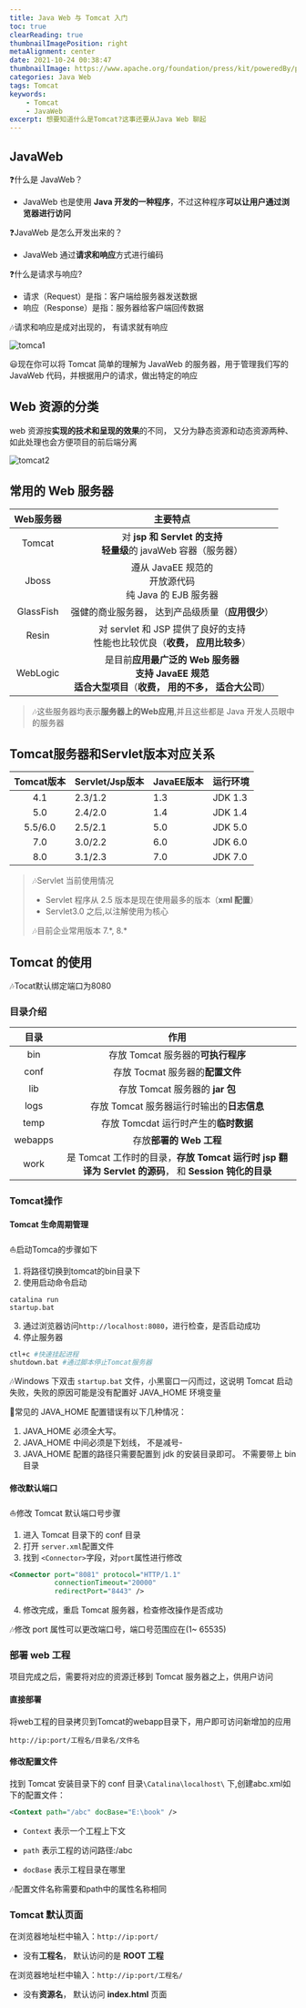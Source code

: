 ```yaml
---
title: Java Web 与 Tomcat 入门
toc: true
clearReading: true
thumbnailImagePosition: right
metaAlignment: center
date: 2021-10-24 00:38:47
thumbnailImage: https://www.apache.org/foundation/press/kit/poweredBy/pb-tomcat.jpg
categories: Java Web
tags: Tomcat
keywords:
    - Tomcat
    - JavaWeb
excerpt: 想要知道什么是Tomcat?这事还要从Java Web 聊起
---
```

<!-- toc -->

## JavaWeb

:question:什么是 JavaWeb？

- JavaWeb 也是使用 **Java 开发的一种程序**，不过这种程序**可以让用户通过浏览器进行访问**

:question:JavaWeb 是怎么开发出来的？

- JavaWeb 通过**请求和响应**方式进行编码

:question:什么是请求与响应?

- 请求（Request）是指：客户端给服务器发送数据
- 响应（Response）是指：服务器给客户端回传数据

:notes:请求和响应是成对出现的， 有请求就有响应

![tomca1](https://gitee.com/mingchaohu/blog-image/raw/master/image/请求与响应关系.png)

:smiley:现在你可以将 Tomcat 简单的理解为 JavaWeb 的服务器，用于管理我们写的 JavaWeb 代码，并根据用户的请求，做出特定的响应

## Web 资源的分类

web 资源按**实现的技术和呈现的效果**的不同， 又分为静态资源和动态资源两种、如此处理也会方便项目的前后端分离

![tomcat2](https://gitee.com/mingchaohu/blog-image/raw/master/image/Web资源分类.png)

## 常用的 Web 服务器

| Web服务器 |                           主要特点                           |
| :-------: | :----------------------------------------------------------: |
|  Tomcat   | 对 **jsp 和 Servlet 的支持**<br />**轻量级**的 javaWeb 容器（服务器） |
|   Jboss   | 遵从 JavaEE 规范的<br /> 开放源代码<br />纯 Java 的 EJB 服务器 |
| GlassFish |      强健的商业服务器， 达到产品级质量（**应用很少**）       |
|   Resin   | 对 servlet 和 JSP 提供了良好的支持<br/>性能也比较优良（**收费， 应用比较多**） |
| WebLogic  | 是目前**应用最广泛的 Web 服务器**<br />**支持 JavaEE 规范**<br/> **适合大型项目**（**收费， 用的不多， 适合大公司**） |

> :notes:这些服务器均表示**服务器上的Web应用**,并且这些都是 Java 开发人员眼中的服务器

## Tomcat服务器和Servlet版本对应关系

| Tomcat版本 | Servlet/Jsp版本 | JavaEE版本 | 运行环境 |
| :--------: | --------------- | ---------- | -------- |
|    4.1     | 2.3/1.2         | 1.3        | JDK 1.3  |
|    5.0     | 2.4/2.0         | 1.4        | JDK 1.4  |
|  5.5/6.0   | 2.5/2.1         | 5.0        | JDK 5.0  |
|    7.0     | 3.0/2.2         | 6.0        | JDK 6.0  |
|    8.0     | 3.1/2.3         | 7.0        | JDK 7.0  |

> :notes:Servlet 当前使用情况
>
> - Servlet 程序从 2.5 版本是现在使用最多的版本（**xml 配置**）
> - Servlet3.0 之后,以注解使用为核心
>
> :notes:目前企业常用版本 7.\*, 8.\*

## Tomcat 的使用

:notes:Tocat默认绑定端口为8080

### 目录介绍

|  目录   |                             作用                             |
| :-----: | :----------------------------------------------------------: |
|   bin   |              存放 Tomcat 服务器的**可执行程序**              |
|  conf   |               存放 Tocmat 服务器的**配置文件**               |
|   lib   |               存放 Tomcat 服务器的 **jar 包**                |
|  logs   |          存放 Tomcat 服务器运行时输出的**日志信息**          |
|  temp   |            存放 Tomcdat 运行时产生的**临时数据**             |
| webapps |                   存放**部署的 Web 工程**                    |
|  work   | 是 Tomcat 工作时的目录，**存放 Tomcat 运行时 jsp 翻译为 Servlet 的源码**， 和 **Session 钝化的目录** |

### Tomcat操作

#### Tomcat 生命周期管理

:sailboat:启动Tomca的步骤如下

1. 将路径切换到tomcat的bin目录下
2. 使用启动命令启动

```shell
catalina run 
startup.bat  
```

3. 通过浏览器访问`http://localhost:8080`，进行检查，是否启动成功
4. 停止服务器

```bash
ctl+c #快速挂起进程
shutdown.bat #通过脚本停止Tomcat服务器
```

:notes:Windows 下双击 `startup.bat` 文件，小黑窗口一闪而过，这说明 Tomcat 启动失败，失败的原因可能是没有配置好 JAVA_HOME 环境变量

:older_man:常见的 JAVA_HOME 配置错误有以下几种情况：

1. JAVA_HOME 必须全大写。
2. JAVA_HOME 中间必须是下划线， 不是减号-
3. JAVA_HOME 配置的路径只需要配置到 jdk 的安装目录即可。 不需要带上 bin 目录  

#### 修改默认端口

:sailboat:修改 Tomcat 默认端口号步骤

1. 进入 Tomcat 目录下的 conf 目录
2. 打开 `server.xml`配置文件
3. 找到 `<Connector>`字段，对`port`属性进行修改

```xml
<Connector port="8081" protocol="HTTP/1.1"
           connectionTimeout="20000"
           redirectPort="8443" />
```

4. 修改完成，重启 Tomcat 服务器，检查修改操作是否成功

:notes:修改 port 属性可以更改端口号，端口号范围应在(1~ 65535)

### 部署 web 工程

项目完成之后，需要将对应的资源迁移到 Tomcat 服务器之上，供用户访问

#### 直接部署

将web工程的目录拷贝到Tomcat的webapp目录下，用户即可访问新增加的应用

```
http://ip:port/工程名/目录名/文件名
```

#### 修改配置文件

找到 Tomcat 安装目录下的 conf 目录`\Catalina\localhost\` 下,创建abc.xml如下的配置文件：  

```xml
<Context path="/abc" docBase="E:\book" />
```

- `Context` 表示一个工程上下文

- `path` 表示工程的访问路径:/abc

- `docBase` 表示工程目录在哪里​

:notes:配置文件名称需要和path中的属性名称相同

### Tomcat 默认页面

在浏览器地址栏中输入：`http://ip:port/`

- 没有**工程名**， 默认访问的是 **ROOT 工程**

在浏览器地址栏中输入：`http://ip:port/工程名/`

- 没有**资源名**， 默认访问 **index.html** 页面  

